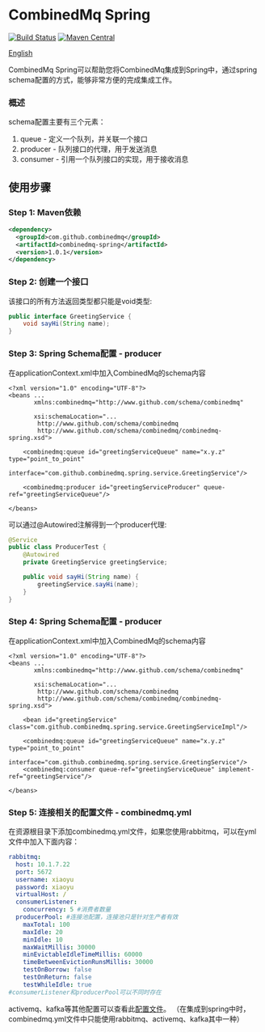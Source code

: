 CombinedMq Spring
========================
[![Build Status](https://travis-ci.com/combinedmq/combinedmq-spring.svg?branch=master)](https://travis-ci.com/combinedmq/combinedmq-spring)
[![Maven Central](https://img.shields.io/maven-central/v/com.github.combinedmq/combinedmq-spring.svg?label=Maven%20Central)](https://search.maven.org/search?q=g:%22com.github.combinedmq%22%20AND%20a:%22combinedmq-spring%22)

[English](https://github.com/combinedmq/combinedmq-spring/blob/v1.0.x/README.md)

CombinedMq Spring可以帮助您将CombinedMq集成到Spring中，通过spring schema配置的方式，能够非常方便的完成集成工作。

### 概述

schema配置主要有三个元素：
1. queue - 定义一个队列，并关联一个接口
2. producer - 队列接口的代理，用于发送消息
3. consumer - 引用一个队列接口的实现，用于接收消息
## 使用步骤
### Step 1: Maven依赖
```xml
<dependency>
  <groupId>com.github.combinedmq</groupId>
  <artifactId>combinedmq-spring</artifactId>
  <version>1.0.1</version>
</dependency>
```
### Step 2: 创建一个接口
该接口的所有方法返回类型都只能是void类型:
```java
public interface GreetingService {
    void sayHi(String name);
}
```
### Step 3: Spring Schema配置 - producer
在applicationContext.xml中加入CombinedMq的schema内容
```
<?xml version="1.0" encoding="UTF-8"?>
<beans ...
       xmlns:combinedmq="http://www.github.com/schema/combinedmq"

       xsi:schemaLocation="...
		http://www.github.com/schema/combinedmq
        http://www.github.com/schema/combinedmq/combinedmq-spring.xsd">

    <combinedmq:queue id="greetingServiceQueue" name="x.y.z" type="point_to_point"
                      interface="com.github.combinedmq.spring.service.GreetingService"/>

    <combinedmq:producer id="greetingServiceProducer" queue-ref="greetingServiceQueue"/>

</beans>
```
可以通过@Autowired注解得到一个producer代理:
```java
@Service
public class ProducerTest {
    @Autowired
    private GreetingService greetingService;

    public void sayHi(String name) {
        greetingService.sayHi(name);
    }
}
```
### Step 4: Spring Schema配置 - producer
在applicationContext.xml中加入CombinedMq的schema内容

```
<?xml version="1.0" encoding="UTF-8"?>
<beans ...
       xmlns:combinedmq="http://www.github.com/schema/combinedmq"

       xsi:schemaLocation="...
		http://www.github.com/schema/combinedmq
        http://www.github.com/schema/combinedmq/combinedmq-spring.xsd">

    <bean id="greetingService" class="com.github.combinedmq.spring.service.GreetingServiceImpl"/>

    <combinedmq:queue id="greetingServiceQueue" name="x.y.z" type="point_to_point"
                      interface="com.github.combinedmq.spring.service.GreetingService"/>
    <combinedmq:consumer queue-ref="greetingServiceQueue" implement-ref="greetingService"/>

</beans>
```
### Step 5: 连接相关的配置文件 - combinedmq.yml
在资源根目录下添加combinedmq.yml文件，如果您使用rabbitmq，可以在yml文件中加入下面内容：
 
```yaml
rabbitmq:
  host: 10.1.7.22
  port: 5672
  username: xiaoyu
  password: xiaoyu
  virtualHost: /
  consumerListener:
    concurrency: 5 #消费者数量
  producerPool: #连接池配置，连接池只是针对生产者有效
    maxTotal: 100
    maxIdle: 20
    minIdle: 10
    maxWaitMillis: 30000
    minEvictableIdleTimeMillis: 60000
    timeBetweenEvictionRunsMillis: 30000
    testOnBorrow: false
    testOnReturn: false
    testWhileIdle: true
#consumerListener和producerPool可以不同时存在
```
activemq、kafka等其他配置可以查看此[配置文件](https://github.com/combinedmq/combinedmq/blob/master/src/test/resources/combinedmq.yml)。
（在集成到spring中时，combinedmq.yml文件中只能使用rabbitmq、activemq、kafka其中一种）